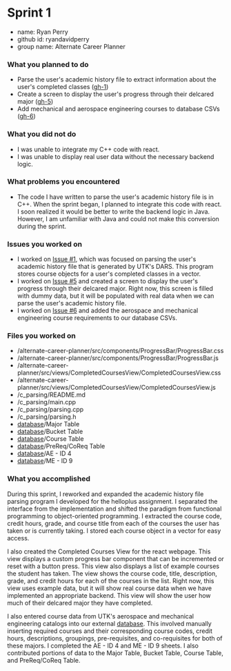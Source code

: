 # Sprint 1

* name: Ryan Perry
* github id: ryandavidperry
* group name: Alternate Career Planner

### What you planned to do
* Parse the user's academic history file to extract information about the user's completed classes ([gh-1](https://github.com/utk-cs340-fall24/Alternate-Career-Planner/issues/1))
* Create a screen to display the user's progress through their delcared major ([gh-5](https://github.com/utk-cs340-fall24/Alternate-Career-Planner/issues/5)) 
* Add mechanical and aerospace engineering courses to database CSVs ([gh-6](https://github.com/utk-cs340-fall24/Alternate-Career-Planner/issues/6))

### What you did not do
* I was unable to integrate my C++ code with react. 
* I was unable to display real user data without the necessary backend logic. 

### What problems you encountered
* The code I have written to parse the user's academic history file is in C++. When the sprint began, I planned to integrate this code with react. I soon realized it would be better to write the backend logic in Java. However, I am unfamiliar with Java and could not make this conversion during the sprint.

### Issues you worked on
* I worked on [Issue #1](https://github.com/utk-cs340-fall24/Alternate-Career-Planner/issues/1), which was focused on parsing the user's academic history file that is generated by UTK's DARS. This program stores course objects for a user's completed classes in a vector.
* I worked on [Issue #5](https://github.com/utk-cs340-fall24/Alternate-Career-Planner/issues/5) and created a screen to display the user's progress through their delcared major. Right now, this screen is filled with dummy data, but it will be populated with real data when we can parse the user's academic history file.
* I worked on [Issue #6](https://github.com/utk-cs340-fall24/Alternate-Career-Planner/issues/6) and added the aerospace and mechanical engineering course requirements to our database CSVs.

### Files you worked on
* /alternate-career-planner/src/components/ProgressBar/ProgressBar.css
* /alternate-career-planner/src/components/ProgressBar/ProgressBar.js
* /alternate-career-planner/src/views/CompletedCoursesView/CompletedCoursesView.css
* /alternate-career-planner/src/views/CompletedCoursesView/CompletedCoursesView.js
* /c_parsing/README.md
* /c_parsing/main.cpp
* /c_parsing/parsing.cpp
* /c_parsing/parsing.h
* [database](https://docs.google.com/spreadsheets/d/1396Llo6YEQW1FxGvkfRYii44ywH6aEHaIX0b-_4ZzOM/edit?gid=597996709#gid=597996709)/Major Table
* [database](https://docs.google.com/spreadsheets/d/1396Llo6YEQW1FxGvkfRYii44ywH6aEHaIX0b-_4ZzOM/edit?gid=597996709#gid=597996709)/Bucket Table
* [database](https://docs.google.com/spreadsheets/d/1396Llo6YEQW1FxGvkfRYii44ywH6aEHaIX0b-_4ZzOM/edit?gid=597996709#gid=597996709)/Course Table
* [database](https://docs.google.com/spreadsheets/d/1396Llo6YEQW1FxGvkfRYii44ywH6aEHaIX0b-_4ZzOM/edit?gid=597996709#gid=597996709)/PreReq/CoReq Table
* [database](https://docs.google.com/spreadsheets/d/1396Llo6YEQW1FxGvkfRYii44ywH6aEHaIX0b-_4ZzOM/edit?gid=597996709#gid=597996709)/AE - ID 4
* [database](https://docs.google.com/spreadsheets/d/1396Llo6YEQW1FxGvkfRYii44ywH6aEHaIX0b-_4ZzOM/edit?gid=597996709#gid=597996709)/ME - ID 9

### What you accomplished
During this sprint, I reworked and expanded the academic history file parsing program I developed for the helloplus assignment. I separated the interface from the implementation and shifted the paradigm from functional programming to object-oriented programming. I extracted the course code, credit hours, grade, and course title from each of the courses the user has taken or is currently taking. I stored each course object in a vector for easy access.

I also created the Completed Courses View for the react webpage. This view displays a custom progress bar component that can be incremented or reset with a button press. This view also displays a list of example courses the student has taken. The view shows the course code, title, description, grade, and credit hours for each of the courses in the list. Right now, this view uses example data, but it will show real course data when we have implemented an appropriate backend. This view will show the user how much of their delcared major they have completed.

I also entered course data from UTK's aerospace and mechanical engineering catalogs into our external [database](https://docs.google.com/spreadsheets/d/1396Llo6YEQW1FxGvkfRYii44ywH6aEHaIX0b-_4ZzOM/edit?gid=773606674#gid=773606674). This involved manually inserting required courses and their corresponding course codes, credit hours, descriptions, groupings, pre-requisites, and co-requisites for both of these majors. I completed the AE - ID 4 and ME - ID 9 sheets. I also contributed portions of data to the Major Table, Bucket Table, Course Table, and PreReq/CoReq Table.
